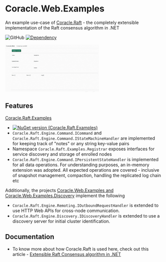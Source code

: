 # Coracle.Web.Examples
An example use-case of [Coracle.Raft](https://github.com/endecipher/Coracle.Raft) - the completely extensible implementation of the Raft consensus algorithm in .NET

![GitHub](https://img.shields.io/github/license/endecipher/Coracle.Web.Examples)
[![Dependency](https://badgen.net/badge/uses/Coracle.Raft.Examples/purple?icon=nuget)](https://www.nuget.org/packages/Coracle.Raft.Examples/)


<img src="https://github.com/endecipher/Coracle.Web.Examples/blob/main/Images/Coracle.Web.Examples%20-%20Workflow.gif" width="60%" height="60%" />

## Features

[Coracle.Raft.Examples](https://github.com/endecipher/Coracle.Raft/tree/main/Coracle.Raft.Examples)  
- [![NuGet version (Coracle.Raft.Examples)](https://img.shields.io/nuget/v/Coracle.Raft.Examples.svg?color=orange)](https://www.nuget.org/packages/Coracle.Raft.Examples/)
- `Coracle.Raft.Engine.Command.ICommand` and `Coracle.Raft.Engine.Command.IStateMachineHandler` are implemented for keeping track of "notes" or any string key-value pairs
- Namespace `Coracle.Raft.Examples.Registrar` exposes interfaces for service discovery and storage of enrolled nodes
- `Coracle.Raft.Engine.Command.IPersistentStateHandler` is implemented for all data operations. For understanding purposes, an in-memory extension was adopted. All expected operations are covered - inclusive of snapshot management, compaction, handling the replicated log chain etc

Additionally, the projects [Coracle.Web.Examples and Coracle.Web.Examples.Discovery](https://github.com/endecipher/Coracle.Web.Examples) implement the following  
- `Coracle.Raft.Engine.Remoting.IOutboundRequestHandler` is extended to use HTTP Web APIs for cross-node communication.
- `Coracle.Raft.Engine.Discovery.IDiscoveryHandler` is extended to use a discovery server for initial cluster identification.

## Documentation
- To know more about how Coracle.Raft is used here, check out this article - [Extensible Raft Consensus algorithm in .NET](https://medium.com/@ayan.choudhury329/extensible-raft-consensus-algorithm-in-net-1db4ba13efa2)


